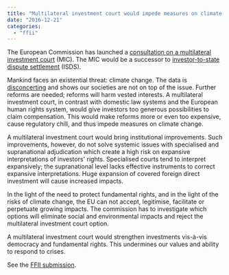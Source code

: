 ```yaml
---
title: "Multilateral investment court would impede measures on climate change"
date: "2016-12-21"
categories: 
  - "ffii"
---
```


The European Commission has launched a [consultation on a multilateral investment court](http://trade.ec.europa.eu/consultations/index.cfm?consul_id=233) (MIC). The MIC would be a successor to [investor-to-state dispute settlement](http://www.economist.com/news/finance-and-economics/21623756-governments-are-souring-treaties-protect-foreign-investors-arbitration) (ISDS).

Mankind faces an existential threat: climate change. The data is [disconcerting](http://public.wmo.int/en/media/press-release/provisional-wmo-statement-status-of-global-climate-2016) and shows our societies are not on top of the issue. Further reforms are needed; reforms will harm vested interests. A multilateral investment court, in contrast with domestic law systems and the European human rights system, would give investors too generous possibilities to claim compensation. This would make reforms more or even too expensive, cause regulatory chill, and thus impede measures on climate change.

A multilateral investment court would bring institutional improvements. Such improvements, however, do not solve systemic issues with specialised and supranational adjudication which create a high risk on expansive interpretations of investors' rights. Specialised courts tend to interpret expansively; the supranational level lacks effective instruments to correct expansive interpretations. Huge expansion of covered foreign direct investment will cause increased impacts.

In the light of the need to protect fundamental rights, and in the light of the risks of climate change, the EU can not accept, legitimise, facilitate or perpetuate growing impacts. The commission has to investigate which options will eliminate social and environmental impacts and reject the multilateral investment court option.

A multilateral investment court would strengthen investments vis-à-vis democracy and fundamental rights. This undermines our values and ability to respond to crises.

See the [FFII submission](https://blog.ffii.org/multilateral-investment-court-strengthens-investments-vis-a-vis-democracy-and-fundamental-rights/).
